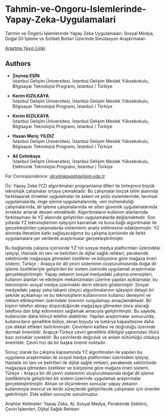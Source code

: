 # Tahmin-ve-Ongoru-Islemlerinde-Yapay-Zeka-Uygulamalari

Tahmin ve Öngörü İşlemlerinde Yapay Zeka Uygulamaları: Sosyal Medya, Doğal Dil İşleme ve Sohbet Botları Üzerinde Simülasyon Araştırmaları

[Araştma Yayın Linki](https://scholar.google.com.tr/citations?view_op=view_citation&hl=tr&user=XSEW-NcAAAAJ&sortby=pubdate&citation_for_view=XSEW-NcAAAAJ:7PzlFSSx8tAC)

## Authors

- **Zeynep EŞİN**  
  İstanbul Gelişim Üniversitesi, İstanbul Gelişim Meslek Yüksekokulu, Bilgisayar Teknolojisi Programı, İstanbul / Türkiye
  
- **Kerim KIZILKAYA**  
  İstanbul Gelişim Üniversitesi, İstanbul Gelişim Meslek Yüksekokulu, Bilgisayar Teknolojisi Programı, İstanbul / Türkiye

- **Kerim KIZILKAYA**  
  İstanbul Gelişim Üniversitesi, İstanbul Gelişim Meslek Yüksekokulu, Bilgisayar Teknolojisi Programı, İstanbul / Türkiye
  
- **Hasan Meriç YILDIZ**  
  İstanbul Gelişim Üniversitesi, İstanbul Gelişim Meslek Yüksekokulu, Bilgisayar Teknolojisi Programı, İstanbul / Türkiye

- **Ali Çetinkaya**  
  İstanbul Gelişim Üniversitesi, İstanbul Gelişim Meslek Yüksekokulu, Elektronik Teknolojisi Programı, İstanbul / Türkiye
  
*For Correspondence: alcetinkaya@gelisim.edu.tr*



Öz:
Yapay Zeka (YZ) algoritmaları programlama dilleri ile birleşince büyük teknolojik çalışmalar ortaya çıkmaktadır. Bu çalışmalar birçok bilim alanında farklılaşarak örnekler uygulamalar ile askeri ve polis sistemlerinde, tarımsal uygulamalarda, imge işleme uygulamalarında, veri mühendisliği çalışmalarında, dil işleme çalışmalarında ve siber güvenlik uygulamalarında örnekler artarak devam etmektedir. Algoritmaların kullanım alanlarında farklılaşması ile YZ alanında geliştirilen uygulamalarda değişmektedir. Son yıllarda YZ teknolojilerinin işleyişini kavramak ve buna bağlı algoritmalar ile gerçekleştirilen çalışmalarda sistemlerin analiz edilmesine odaklanmıştır. YZ alınında literatüre katkı sağlayacağımız bu çalışma içerisinde de farklı uygulamalara yer verilerek araştırmalar gerçekleştirilmiştir.

Bu bağlamda çalışma içerisinde YZ'nin sosyal medya platformları üzerindeki işleyişi, Hastalık ön tanı ve belirtileri ile dijital sağlık rehberi, perakende sektöründe mağazaya gitmeden özellikler ve bütçesine göre mağaza öneri sistemi, Türkçe - Arapça bir dil çeviri sisteminin oluşturulmasında doğal dil işleme özellikleriyle geliştirilen bir sistem üzerinde uygulamalı araştırmalar gerçekleştirilmiştir. Yapay zekanın sosyal medyadaki çalışma prensipleri, kullanım alanları ve etkileşim mekanizmaları üzerine yapılan açıklamalar, bu teknolojinin sosyal medya üzerindeki derin etkisini göstermiştir. Sosyal medyadaki yapay zeka tabanlı izleyici algoritmalarının işleyişini detaylı bir şekilde açıklamayı ve bu teknolojilerin kullanımının kullanıcı deneyimi ve reklam etkileşimleri üzerindeki önemini vurgulamayı amaçlamaktadır. Bir kişinin telefon almayı düşündüğünde mağazaya gitmeden önce alacağı telefona dair bilgi edinmesini sağlamak amacıyla geliştirilmiştir. Bu sayede, kullanıcılar daha bilinçli telefon alabilirler. Yapılan araştırmalar sonucunda, kullanıcıların genellikle bütçe, ekran boyutu ve batarya kapasitesine daha çok dikkat ettikleri belirlenmiştir. Çevirilerin kalitesi ve doğruluğu üzerinde durmak önemlidir. Arapça-Türkçe çeviri genellikle dilbilgisi yapısından ötürü bazı zorluklar içerebilir. Bu çevirilerde doğruluk ve anlam bütünlüğü oldukça önemlidir. Çeviri hızı da bir başka önemli noktadır.

Sonuç olarak bu çalışma kapsamında YZ algoritmaları ile yapılan bu uygulama araştırmaları ile sosyal medya platformları üzerindeki işleyişi, Hastalık ön tanı ve belirtileri ile dijital sağlık rehberi, perakende sektöründe mağazaya gitmeden özellikler ve bütçesine göre mağaza öneri sistemi, Türkçe - Arapça bir dil çeviri sisteminin oluşturulmasında doğal dil işleme özellikleriyle geliştirilen bir sistem üzerinde uygulamalı araştırmalar gerçekleştirilmiştir. Alınan ve ölçümlenen sonuçlar yapay zekanın kullanımıyla mevcut ve ileriki süreçlerde geliştirilecek çalışmalar için öneriler getirilmiştir. Elde edilen sonuçlar sunulmuştur.

Anahtar Kelimeler: Yapay Zeka, AI, Sosyal Medya, Perakende Sektörü, Çeviri İşlemleri, Dijital Sağlık Rehberi 
